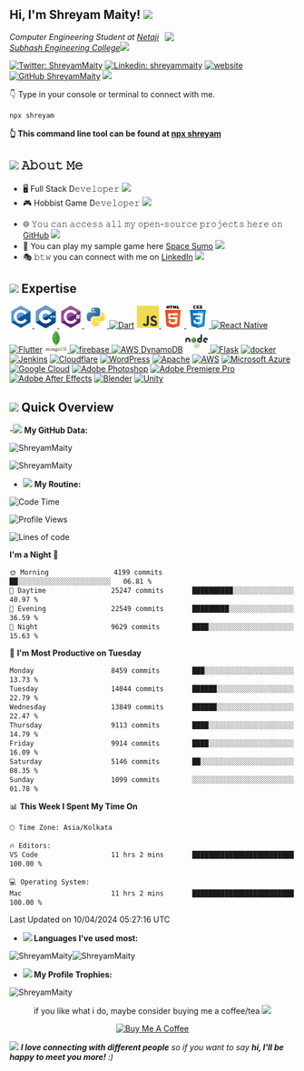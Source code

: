 <h2> Hi, I'm Shreyam Maity! <img src="https://media.giphy.com/media/mGcNjsfWAjY5AEZNw6/giphy.gif" width="50"></h2>
<img align='right' src="https://media.giphy.com/media/M9gbBd9nbDrOTu1Mqx/giphy.gif" width="230">

<p><em>Computer Engineering Student at <a href="http://nsec.ac.in">Netaji Subhash Engineering College</a><img src="https://media.giphy.com/media/fYSnHlufseco8Fh93Z/giphy.gif" width="30"></br>
</em></p>


[![Twitter: ShreyamMaity](https://img.shields.io/twitter/follow/ShreyamMaity?style=social)](https://twitter.com/ShreyamMaity)
[![Linkedin: shreyammaity](https://img.shields.io/badge/-shreyammaity-blue?style=flat-square&logo=Linkedin&logoColor=white&link=https://www.linkedin.com/in/shreyammaity/)](https://www.linkedin.com/in/shreyammaity/)
[![website](https://img.shields.io/badge/Website-46a2f1.svg?&style=flat-square&logo=Google-Chrome&logoColor=white&link=https://shreyam.ml/)](https://shreyam.ml/)
[![GitHub ShreyamMaity](https://img.shields.io/github/followers/ShreyamMaity?label=follow&style=social)](https://github.com/ShreyamMaity)
![](https://visitor-badge.glitch.me/badge?page_id=ShryeyamMaity.ShreyamMaity)

👇 Type in your console or terminal to connect with me.

```bash
npx shreyam
```
**👆 This command line tool can be found at [npx shreyam](https://github.com/ShreyamMaity/npx-card)**

## <img src="https://media.giphy.com/media/VgCDAzcKvsR6OM0uWg/giphy.gif" width="50"> 𝙰𝚋𝚘𝚞𝚝 𝙼𝚎
- 🖥 Full Stack D𝚎𝚟𝚎𝚕𝚘𝚙𝚎𝚛 <img src="https://media.giphy.com/media/WUlplcMpOCEmTGBtBW/giphy.gif" width="30">
- 🎮 Hobbist Game D𝚎𝚟𝚎𝚕𝚘𝚙𝚎𝚛 <img src="https://media.giphy.com/media/KvI1A7ma7Pk48eZ5as/giphy.gif" width="30">
<!-- - 🎓 𝚂𝚝𝚞𝚍𝚢𝚒𝚗𝚐 Computer Science & Engineering 𝚊𝚝 Netaji Subhash Engineering College, Batch 𝚘𝚏 2021-24 <img src="https://media.giphy.com/media/MB75OzWrpUMOWfBHg0/giphy.gif" width="30"> -->
- 🌐 𝚈𝚘𝚞 𝚌𝚊𝚗 𝚊𝚌𝚌𝚎𝚜𝚜 𝚊𝚕𝚕 𝚖𝚢 𝚘𝚙𝚎𝚗-𝚜𝚘𝚞𝚛𝚌𝚎 𝚙𝚛𝚘𝚓𝚎𝚌𝚝𝚜 𝚑𝚎𝚛𝚎 𝚘𝚗 [GitHub](https://github.com/ShreyamMaity) <img src="https://media.giphy.com/media/Y01wot3Bt9Bpdz8xvs/giphy.gif" width="30">
- 🎳 You can play my sample game here [Space Sumo](https://shreyammaity.github.io/spacesumo.github.io/) <img src="https://media.giphy.com/media/ej15KjYzfDdxckdVS2/giphy.gif" width="30">
- 🎭 𝚋𝚝𝚠 you can connect with me on [LinkedIn](https://www.linkedin.com/in/shreyammaity/) <img src="https://media.giphy.com/media/HQTYdpx1yhxWpugAi2/giphy.gif" width="30">

## <img src="https://media.giphy.com/media/8FrCaIwWJaaBgX9IoQ/giphy.gif" width="50"> Expertise

<p align="left">  
<a href="https://www.cprogramming.com/" target="_blank"> <img src="https://raw.githubusercontent.com/devicons/devicon/master/icons/c/c-original.svg" alt="c" width="40" height="40"/> </a> 
<a href="https://en.cppreference.com/w/" target="_blank"> <img src="https://raw.githubusercontent.com/devicons/devicon/master/icons/cplusplus/cplusplus-original.svg" alt="cplusplus" width="40" height="40"/> </a>  
<a href="https://docs.microsoft.com/en-us/dotnet/csharp/" target="_blank"> <img src="https://raw.githubusercontent.com/devicons/devicon/master/icons/csharp/csharp-original.svg" alt="csharp" width="40" height="40"/> </a>  
<a href="https://www.python.org" target="_blank"> <img src="https://raw.githubusercontent.com/devicons/devicon/master/icons/python/python-original.svg" alt="python" width="40" height="40"/> </a>
<a href="https://dart.dev/" title="Dart"><img src="https://github.com/get-icon/geticon/raw/master/icons/dart.svg" alt="Dart" width="40" height="40"></a>
 <a href="https://developer.mozilla.org/en-US/docs/Web/JavaScript" target="_blank"> <img src="https://raw.githubusercontent.com/devicons/devicon/master/icons/javascript/javascript-original.svg" alt="javascript" width="40" height="40"/> </a>
<a href="https://www.w3schools.com/html/" target="_blank"> <img src="https://raw.githubusercontent.com/devicons/devicon/master/icons/html5/html5-original-wordmark.svg" alt="html5" width="40" height="40"/> </a>
<a href="https://www.w3schools.com/css/" target="_blank"> <img src="https://raw.githubusercontent.com/devicons/devicon/master/icons/css3/css3-original-wordmark.svg" alt="css3" width="40" height="40"/> </a> 
<a href="https://reactnative.dev/" title="React Native"><img src="https://github.com/get-icon/geticon/raw/master/icons/react.svg" alt="React Native" width="40" height="40"></a>
<a href="https://flutter.dev" title="Flutter"><img src="https://github.com/get-icon/geticon/raw/master/icons/flutter.svg" alt="Flutter" width="40" height="40"></a> 
<a href="https://www.mongodb.com/" target="_blank"> <img src="https://raw.githubusercontent.com/devicons/devicon/master/icons/mongodb/mongodb-original-wordmark.svg" alt="mongodb" width="40" height="40"/> </a>
<a href="https://firebase.google.com/" target="_blank"> <img src="https://github.com/get-icon/geticon/raw/master/icons/firebase.svg" alt="firebase" width="40" height="40"/> </a> 
 <a href="https://aws.amazon.com/dynamodb/" title="AWS DynamoDB"><img src="https://github.com/get-icon/geticon/raw/master/icons/aws-dynamodb.svg" alt="AWS DynamoDB" width="40" height="40"></a>
<a href="https://nodejs.org" target="_blank"> <img src="https://raw.githubusercontent.com/devicons/devicon/master/icons/nodejs/nodejs-original-wordmark.svg" alt="nodejs" width="40" height="40"/> </a> 
<a href="https://flask.pocoo.org/" title="Flask"><img src="https://github.com/get-icon/geticon/raw/master/icons/flask.svg" alt="Flask" width="40" height="40"></a>
<a href="https://www.docker.com/" title="docker"><img src="https://github.com/get-icon/geticon/raw/master/icons/docker-icon.svg" alt="docker" width="40" height="40"></a>
<a href="https://jenkins-ci.org/" title="Jenkins"><img src="https://github.com/get-icon/geticon/raw/master/icons/jenkins.svg" alt="Jenkins" width="40" height="40"></a>
<a href="https://www.cloudflare.com/" title="Cloudflare"><img src="https://github.com/get-icon/geticon/raw/master/icons/cloudflare.svg" alt="Cloudflare" width="40" height="40"></a>
<a href="https://wordpress.org/" title="WordPress"><img src="https://github.com/get-icon/geticon/raw/master/icons/wordpress-icon.svg" alt="WordPress" width="40" height="40"></a>
<a href="https://www.apache.org/" title="Apache"><img src="https://github.com/get-icon/geticon/raw/master/icons/apache.svg" alt="Apache" width="40" height="40"></a>
 <a href="https://aws.amazon.com/" title="AWS"><img src="https://github.com/get-icon/geticon/raw/master/icons/aws.svg" alt="AWS" width="40" height="40"></a>
<a href="https://azure.microsoft.com/" title="Microsoft Azure"><img src="https://github.com/get-icon/geticon/raw/master/icons/azure-icon.svg" alt="Microsoft Azure" width="40" height="40"></a>
 <a href="https://cloud.google.com/" title="Google Cloud"><img src="https://github.com/get-icon/geticon/raw/master/icons/google-cloud.svg" alt="Google Cloud" width="40" height="40"></a>
<a href="https://www.adobe.com/products/photoshop.html" title="Adobe Photoshop"><img src="https://github.com/get-icon/geticon/raw/master/icons/adobe-photoshop.svg" alt="Adobe Photoshop" width="40" height="40"></a>
<a href="https://www.adobe.com/products/premiere.html" title="Adobe Premiere Pro"><img src="https://github.com/get-icon/geticon/raw/master/icons/adobe-premiere_pro.svg" alt="Adobe Premiere Pro" width="40" height="40"></a>
<a href="https://www.adobe.com/products/aftereffects.html" title="Adobe After Effects"><img src="https://github.com/get-icon/geticon/raw/master/icons/adobe-after_effects.svg" alt="Adobe After Effects" width="40" height="40"></a>
<a href="https://www.blender.org/" title="Blender"><img src="https://github.com/get-icon/geticon/raw/master/icons/blender.svg" alt="Blender" width="40" height="40"></a>
<a href="https://unity3d.com/" title="Unity"><img src="https://github.com/get-icon/geticon/raw/master/icons/unity.svg" alt="Unity" width="40" height="40"></a>

## <img src="https://media.giphy.com/media/LPfvhoIwJj0u239wI9/giphy.gif" width="50"> Quick Overview
-**<img src="https://media.giphy.com/media/jUQHpQ3UjFBfRlQekP/giphy.gif" width="50"> My GitHub Data:** 
<p align=""> <img src="https://github-readme-stats.vercel.app/api?username=ShreyamMaity&langs_count=10&show_icons=true&theme=gotham" alt="ShreyamMaity" /> 
<p align=""> <img src="https://streak-stats.demolab.com?user=ShreyamMaity&theme=gotham" alt="ShreyamMaity" /></p>

- <img src="https://media.giphy.com/media/gCWkRsa39liKgD0GLW/giphy.gif" width="50"> **My Routine:** 
<!---
<p align="center"> <img src="https://github-readme-stats.vercel.app/api/wakatime?username=Shreyam&show_icons=true&theme=gotham" alt="Shreyam" /> 
--->
 <!--START_SECTION:waka-->
![Code Time](http://img.shields.io/badge/Code%20Time-2%2C821%20hrs%2031%20mins-blue)

![Profile Views](http://img.shields.io/badge/Profile%20Views-0-blue)

![Lines of code](https://img.shields.io/badge/From%20Hello%20World%20I%27ve%20Written-28.9%20million%20lines%20of%20code-blue)

**I'm a Night 🦉** 

```text
🌞 Morning                4199 commits        ██░░░░░░░░░░░░░░░░░░░░░░░   06.81 % 
🌆 Daytime                25247 commits       ██████████░░░░░░░░░░░░░░░   40.97 % 
🌃 Evening                22549 commits       █████████░░░░░░░░░░░░░░░░   36.59 % 
🌙 Night                  9629 commits        ████░░░░░░░░░░░░░░░░░░░░░   15.63 % 
```
📅 **I'm Most Productive on Tuesday** 

```text
Monday                   8459 commits        ███░░░░░░░░░░░░░░░░░░░░░░   13.73 % 
Tuesday                  14044 commits       ██████░░░░░░░░░░░░░░░░░░░   22.79 % 
Wednesday                13849 commits       ██████░░░░░░░░░░░░░░░░░░░   22.47 % 
Thursday                 9113 commits        ████░░░░░░░░░░░░░░░░░░░░░   14.79 % 
Friday                   9914 commits        ████░░░░░░░░░░░░░░░░░░░░░   16.09 % 
Saturday                 5146 commits        ██░░░░░░░░░░░░░░░░░░░░░░░   08.35 % 
Sunday                   1099 commits        ░░░░░░░░░░░░░░░░░░░░░░░░░   01.78 % 
```


📊 **This Week I Spent My Time On** 

```text
🕑︎ Time Zone: Asia/Kolkata

🔥 Editors: 
VS Code                  11 hrs 2 mins       █████████████████████████   100.00 % 

💻 Operating System: 
Mac                      11 hrs 2 mins       █████████████████████████   100.00 % 
```


 Last Updated on 10/04/2024 05:27:16 UTC
<!--END_SECTION:waka-->
 
 
<!-- - **<img src="https://media.giphy.com/media/KzJkzjggfGN5Py6nkT/giphy.gif" width="25"> Languages I've used most:** 
<p align=""> <img src="https://github-readme-stats.vercel.app/api/top-langs/?username=ShreyamMaity&show_icons=true&theme=gotham" alt="ShreyamMaity" />  -->
 - **<img src="https://media.giphy.com/media/KzJkzjggfGN5Py6nkT/giphy.gif" width="25"> Languages I've used most:** 
<img align="left" src="http://github-profile-summary-cards.vercel.app/api/cards/most-commit-language?username=ShreyamMaity&theme=tokyonight" alt="ShreyamMaity" />
<img src="http://github-profile-summary-cards.vercel.app/api/cards/repos-per-language?username=ShreyamMaity&theme=tokyonight" alt="ShreyamMaity" />
 
 - **<img src="https://media.giphy.com/media/dxIWYNNVCxFXdP76XE/giphy.gif" width="25"> My Profile Trophies:**   
 <p align=""> <img src="https://github-profile-trophy.vercel.app/?username=ShreyamMaity&theme=juicyfresh&row=2&column=3" alt=ShreyamMaity />
 
 
<p align="center"> if you like what i do, maybe consider buying me a coffee/tea <img src="https://media.giphy.com/media/lRSeZ2ddNwhZ5AgIvk/giphy.gif" width="25">

<p align="center"><a href="https://www.buymeacoffee.com/shreyam" target="_blank"><img src="https://cdn.buymeacoffee.com/buttons/v2/default-red.png" alt="Buy Me A Coffee" width="150" ></a>

 
 <img src="https://media.giphy.com/media/LnQjpWaON8nhr21vNW/giphy.gif" width="60"> <em><b>I love connecting with different people</b> so if you want to say <b>hi, I'll be happy to meet you more!</b> :)</em>



<!---
Hey Visitor , Thanks for downloading my readme.md , 
If you like my work , please give a shout out 🥺👉👈
Edit the necessary fields and enjoy!
Happy Customisation!!!
--->
